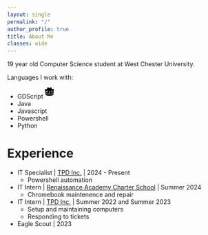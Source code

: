 ```yaml
---
layout: single
permalink: "/"
author_profile: true
title: About Me
classes: wide
---
```


<head>
	<link rel="stylesheet" href="https://cdnjs.cloudflare.com/ajax/libs/font-awesome/6.4.0/css/all.min.css"/>
</head>

19 year old Computer Science student at West Chester University.

Languages I work with:
- GDScript <img src="assets/images/godotengine.svg" width="22px" height="21px" style="box-sizing: border-box; margin:0 0 6px"/>
- Java <i class="fa-brands fa-java"></i>
- Javascript <i class="fa-brands fa-js"></i>
- Powershell <i class="fa-solid fa-terminal"></i>
- Python <i class="fa-brands fa-python"></i>

# Experience
- IT Specialist \| [TPD Inc.](https://tpdinc.com/) \| 2024 - Present
	- Powershell automation
- IT Intern \| [Renaissance Academy Charter School](https://www.rak12.org/) \| Summer 2024
	- Chromebook maintenence and repair
- IT Intern \| [TPD Inc.](https://tpdinc.com/) \| Summer 2022 and Summer 2023
	- Setup and maintaining computers
	- Responding to tickets
- Eagle Scout \| 2023